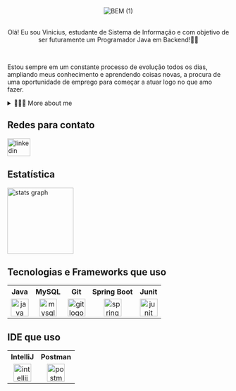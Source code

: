 <div align="center">
    <img src="https://github.com/user-attachments/assets/b0f9580a-3fd1-49ed-8425-edff44ec6113" alt="BEM (1)">
</div>

<br>

<div align="center">
  <p>
 Olá! Eu sou Vinicius, estudante de Sistema de Informação e com objetivo de ser futuramente um Programador Java em Backend!👋🏾
  </p>
</div>

<br>

<!-- Presentation -->
<p>
  Estou sempre em um constante processo de evolução todos os dias, ampliando meus conhecimento e aprendendo coisas novas, a procura de uma oportunidade de emprego para começar a atuar logo no que amo fazer.
</p>
<!-- Dropdown -->
<details>
  <summary>👨🏾‍💻 More about me</summary>
  <br>
  
  - 🧑🏽‍🎓 Tenho 20 anos, estou na 4° fase da faculdade e nesse tempo já aprendi (Java, Git e GitHub, Analises de Dados, MySQL, POO, Junit, Mockito, Maven, Packet Tracer, Pacote Office) entre outros conhecimentos... 
  - 💭 Meu inglês é básico e estou cada dia mais aperfeiçoando a escrita, audição e conversação, com objetivo de alcançar o inglês avançado ou a fluência.
  - 🍃 Gosto de jogar Futebol, ir a praia, fazer exercicíos, ler e estudar programação! Acredito que meus interesses pessoais possam definir uma percepção melhor sobre mim.
</details>
<!-- Links -->

<h2 align="left">Redes para contato</h2>

<div align="left">
  <a href="https://www.linkedin.com/in/vinicius-de-andrade-355703290/" target="_blank">
    <img src="https://raw.githubusercontent.com/maurodesouza/profile-readme-generator/master/src/assets/icons/social/linkedin/default.svg" width="52" height="40" alt="linkedin logo"  />
  </a>
</div>

###

<h2 align="left">Estatística</h2>

<div align="left">
  <img src="https://github-readme-stats.vercel.app/api?username=Viniciuss2004&hide_title=false&hide_rank=false&show_icons=true&include_all_commits=true&count_private=true&disable_animations=false&theme=dark&locale=en&hide_border=false&order=1" height="150" alt="stats graph"  />
</div>

###

<h2 align="left">Tecnologias e Frameworks que uso</h2>

<table>
  <tr>
    <th>Java</th>
    <th>MySQL</th>
    <th>Git</th>
    <th>Spring Boot</th>
    <th>Junit</th>
  </tr>
  <tr>
    <td align="center">
      <img src="https://cdn.jsdelivr.net/gh/devicons/devicon/icons/java/java-original.svg" height="40" alt="java logo" />
    </td>
    <td align="center">
      <img src="https://cdn.jsdelivr.net/gh/devicons/devicon/icons/mysql/mysql-original.svg" height="40" alt="mysql logo" />
    </td>
    <td align="center">
      <img src="https://cdn.jsdelivr.net/gh/devicons/devicon/icons/git/git-original.svg" height="40" alt="git logo" />
    </td>
    <td align="center">
      <img src="https://cdn.jsdelivr.net/gh/devicons/devicon/icons/spring/spring-original.svg" height="40" alt="spring logo" />
    </td>
    <td align="center">
      <img src="https://cdn.jsdelivr.net/gh/devicons/devicon/icons/junit/junit-original.svg" height="40" alt="junit logo" />
    </td>
  </tr>
</table>


<h2 align="left">IDE que uso</h2>

<table>
  <tr>
    <th>IntelliJ</th>
    <th>Postman</th>
  </tr>
  <tr>
    <td align="center">
      <img src="https://cdn.jsdelivr.net/gh/devicons/devicon/icons/intellij/intellij-original.svg" height="40" alt="intellij logo" />
    </td>
    <td align="center">
      <img src="https://cdn.jsdelivr.net/gh/devicons/devicon/icons/postman/postman-original.svg" height="40" alt="postman logo" />
    </td>
  </tr>
</table>
